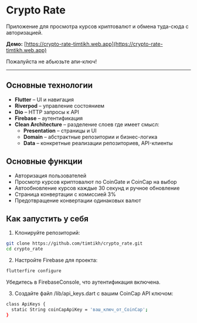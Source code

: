 # Crypto Rate

Приложение для просмотра курсов криптовалют и обмена туда-сюда с авторизацией.

**Демо:** [https://crypto-rate-timtikh.web.app](https://crypto-rate-timtikh.web.app)

Пожалуйста не абьюзьте апи-ключ!

---

## Основные технологии

- **Flutter** – UI и навигация
- **Riverpod** – управление состоянием
- **Dio** – HTTP запросы к API
- **Firebase** – аутентификация
- **Clean Architecture** – разделение слоев где имеет смысл:
    - **Presentation** – страницы и UI
    - **Domain** – абстрактные репозитории и бизнес-логика
    - **Data** – конкретные реализации репозиториев, API-клиенты

## Основные функции

- Авторизация пользователей
- Просмотр курсов криптовалют по CoinGate и CoinCap на выбор
- Автообновление курсов каждые 30 секунд и ручное обновление
- Страница конвертации с комиссией 3%
- Предотвращение конвертации одинаковых валют


## Как запустить у себя

1. Клонируйте репозиторий:

```bash
git clone https://github.com/timtikh/crypto_rate.git
cd crypto_rate
``` 
2. Настройте Firebase для проекта:
```bash
flutterfire configure
```
Убедитесь в FirebaseConsole, что аутентификация включена.

3. Создайте файл /lib/api_keys.dart с вашим CoinCap API ключом:

```bash
class ApiKeys {
  static String coinCapApiKey = 'ваш_ключ_от_CoinCap';
}
```




